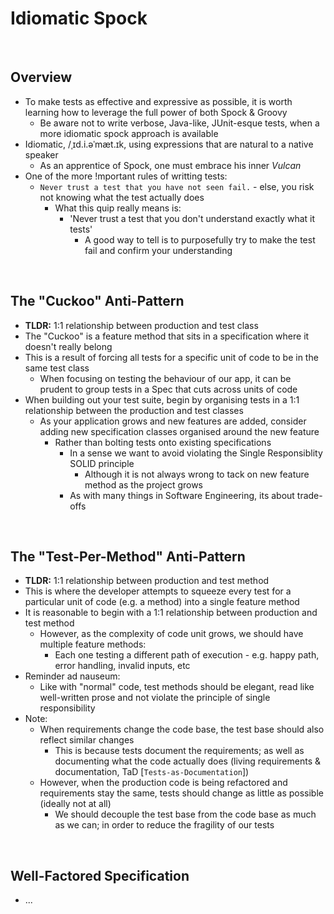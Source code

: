 # Idiomatic Spock

<br>

## Overview
* To make tests as effective and expressive as possible, it is worth learning how to leverage the full power of both Spock & Groovy
    * Be aware not to write verbose, Java-like, JUnit-esque tests, when a more idiomatic spock approach is available
* Idiomatic, /ˌɪd.i.əˈmæt.ɪk, using expressions that are natural to a native speaker
    * As an apprentice of Spock, one must embrace his inner *Vulcan*
* One of the more !mportant rules of writting tests:
    * `Never trust a test that you have not seen fail.` - else, you risk not knowing what the test actually does
        * What this quip really means is:
            * 'Never trust a test that you don't understand exactly what it tests'
                * A good way to tell is to purposefully try to make the test fail and confirm your understanding

<br>

## The "Cuckoo" Anti-Pattern
* **TLDR:** 1:1 relationship between production and test class
* The "Cuckoo" is a feature method that sits in a specification where it doesn't really belong
* This is a result of forcing all tests for a specific unit of code to be in the same test class
    * When focusing on testing the behaviour of our app, it can be prudent to group tests in a Spec that cuts across units of code
* When building out your test suite, begin by organising tests in a 1:1 relationship between the production and test classes
    * As your application grows and new features are added, consider adding new specification classes organised around the new feature
        * Rather than bolting tests onto existing specifications
            * In a sense we want to avoid violating the Single Responsiblity SOLID principle
                * Although it is not always wrong to tack on new feature method as the project grows
            * As with many things in Software Engineering, its about trade-offs

<br>

## The "Test-Per-Method" Anti-Pattern
* **TLDR:** 1:1 relationship between production and test method
* This is where the developer attempts to squeeze every test for a particular unit of code (e.g. a method) into a single feature method
* It is reasonable to begin with a 1:1 relationship between production and test method
    * However, as the complexity of code unit grows, we should have multiple feature methods:
        * Each one testing a different path of execution - e.g. happy path, error handling, invalid inputs, etc
* Reminder ad nauseum:
    * Like with "normal" code, test methods should be elegant, read like well-written prose and not violate the principle of single responsibility
* Note:
    * When requirements change the code base, the test base should also reflect similar changes
        * This is because tests document the requirements; as well as documenting what the code actually does (living requirements & documentation, TaD [`Tests-as-Documentation`])
    * However, when the production code is being refactored and requirements stay the same, tests should change as little as possible (ideally not at all)
        * We should decouple the test base from the code base as much as we can; in order to reduce the fragility of our tests

<br>

## Well-Factored Specification
* ...
